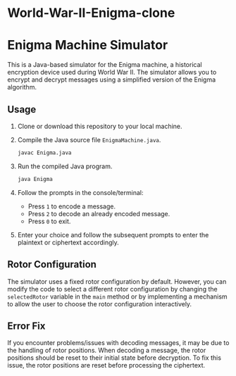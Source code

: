 # World-War-II-Enigma-clone

# Enigma Machine Simulator

This is a Java-based simulator for the Enigma machine, a historical encryption device used during World War II. The simulator allows you to encrypt and decrypt messages using a simplified version of the Enigma algorithm.

## Usage

1. Clone or download this repository to your local machine.

2. Compile the Java source file `EnigmaMachine.java`.

    ```bash
    javac Enigma.java
    ```

3. Run the compiled Java program.

    ```bash
    java Enigma
    ```

4. Follow the prompts in the console/terminal:
   
    - Press `1` to encode a message.
    - Press `2` to decode an already encoded message.
    - Press `0` to exit.

5. Enter your choice and follow the subsequent prompts to enter the plaintext or ciphertext accordingly.

## Rotor Configuration

The simulator uses a fixed rotor configuration by default. However, you can modify the code to select a different rotor configuration by changing the `selectedRotor` variable in the `main` method or by implementing a mechanism to allow the user to choose the rotor configuration interactively.

## Error Fix

If you encounter problems/issues with decoding messages, it may be due to the handling of rotor positions. When decoding a message, the rotor positions should be reset to their initial state before decryption. To fix this issue, the rotor positions are reset before processing the ciphertext.


